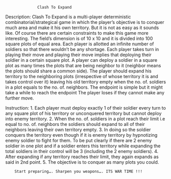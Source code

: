     			  Clash To Expand

Description:
Clash To Expand is a multi-player deterministic combinatorial/strategical  game in which the player’s objective is to conquer much area and make it his own territory. But it is not as easy as it sounds like. Of course there are certain constraints to make this game more interesting. The field’s dimension is of 10 x 10 and it is divided into 100 square plots of equal area. 
Each player is allotted an infinite number of soldiers so that there wouldn’t be any shortage. Each player takes turn in playing their move and playing their move implies that deploying their soldier in a certain square plot. A player can deploy a soldier in a square plot as many times the plots that are being neighbor to it (neighbor means the plots should share a common side). The player should expand his territory to the neighboring plots (irrespective of whose territory it is and takes control over it) leaving his old territory empty when the no. of. soldiers in a plot equals to the no. of. neighbors. 
The endpoint is simple but it might take a while to reach the endpoint The player loses if they cannot make any further move.

Instruction:
    1. Each player must deploy exactly 1 of their soldier every turn to any square plot of his territory or unconquered territory but cannot deploy into enemy territory.
    2. When the no. of. soldiers in a plot reach their limit i.e equal to no. of. neighbors the soldiers should expand to all of their neighbors leaving their own territory empty.
    3. In doing so the soldier conquers the territory even though if it is enemy territory by hypnotizing enemy soldier to fight for them. To be put clearly if there are 2 enemy soldier in one plot and if a soldier enters this territory while expanding the total soldiers in their control will be 3 (including the 2 enemy soldiers).
    4. After expanding if any territory reaches their limit, they again expands as said in 2nd point. 
    5. The objective is to conquer as many plots you could.



        Start preparing…. Sharpen you weapons…. ITS WAR TIME !!!
       
